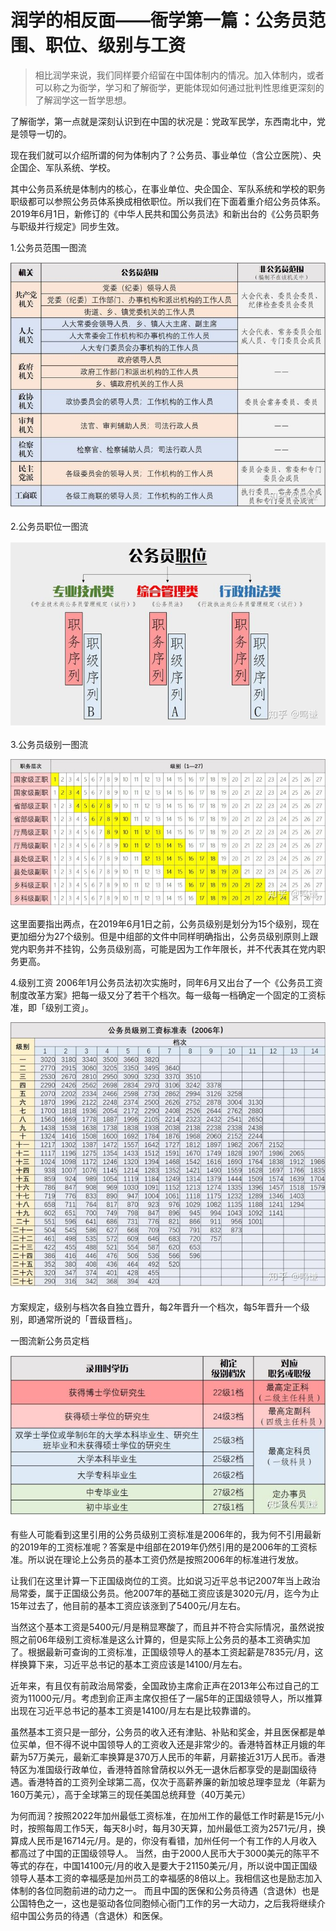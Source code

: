 # 润学的相反面——衙学第一篇：公务员范围、职位、级别与工资

> 相比润学来说，我们同样要介绍留在中国体制内的情况。加入体制内，或者可以称之为衙学，学习和了解衙学，更能体现如何通过批判性思维更深刻的了解润学这一哲学思想。

了解衙学，第一点就是深刻认识到在中国的状况是：党政军民学，东西南北中，党是领导一切的。

现在我们就可以介绍所谓的何为体制内了？公务员、事业单位（含公立医院）、央企国企、军队系统、学校。

其中公务员系统是体制内的核心，在事业单位、央企国企、军队系统和学校的职务职级都可以参照公务员体系换成相依职位。所以我们在下面着重介绍公务员体系。2019年6月1日，新修订的《中华人民共和国公务员法》和新出台的《公务员职务与职级并行规定》同步生效。

1.公务员范围一图流

![](img/公务员范围.jpeg)

2.公务员职位一图流

![](img/公务员职位.jpeg)

3.公务员级别一图流

![](img/公务员级别.jpeg)

这里面要指出两点，在2019年6月1日之前，公务员级别是划分为15个级别，现在更加细分为27个级别。但是中组部的文件中同样明确指出，公务员级别原则上跟党内职务并不挂钩，公务员级别高，可能是因为工作年限长，并不代表其在党内职务更高。

4.级别工资
2006年1月公务员法初次实施时，同年6月又出台了一个《公务员工资制度改革方案》把每一级又分了若干个档次。每一级每一档确定一个固定的工资标准，即「级别工资」。

![](img/公务员工资.jpeg)

方案规定，级别与档次各自独立晋升，每2年晋升一个档次，每5年晋升一个级别，即通常所说的「晋级晋档」。

一图流新公务员定档

![](img/新公务员定档标准.jpg)

有些人可能看到这里引用的公务员级别工资标准是2006年的，我为何不引用最新的2019年的工资标准呢？答案是中组部在2019年仍然引用的是2006年的工资标准。所以说在理论上公务员的基本工资仍然是按照2006年的标准进行发放。

让我们在这里计算一下正国级岗位的工资。比如说习近平总书记2007年当上政治局常委，属于正国级公务员。他2007年的基础工资应该是3020元/月，迄今为止15年过去了，他目前的基本工资应该涨到了5400元/月左右。

当然这个基本工资是5400元/月是稍显寒酸了，而且并不符合实际情况，虽然说按照之前06年级别工资标准是这么计算的，但是实际上公务员的基本工资确实加了。根据最新可查询的工资标准，正国级领导人的基本工资起薪是7835元/月，这样换算下来，习近平总书记的基本工资应该是14100/月左右。

近年来，有且仅有前政治局常委，全国政协主席俞正声在2013年公布过自己的工资为11000元/月。考虑到俞正声主席仅担任了一届5年的正国级领导人，所以推算出现在习近平总书记的基本工资是14100/月左右是比较靠谱的。

虽然基本工资只是一部分，公务员的收入还有津贴、补贴和奖金，并且医保都是单位买单，但不得不说中国领导人的工资收入还是非常少的。香港特首林正月娥的年薪为57万美元，最新汇率换算是370万人民币的年薪，月薪接近31万人民币。香港特区为准国级行政单位，香港特首除曾荫权以外无一退休后都享受的是副国级待遇。香港特首的工资列全球第二高，仅次于高薪养廉的新加坡总理李显龙（年薪为160万美元），高于全球第三的现任美国总统拜登（40万美元）

为何而润？按照2022年加州最低工资标准，在加州工作的最低工作时薪是15元/小时，按照每周工作5天，每天8小时，每月30天算，加州最低工资为2571元/月，换算成人民币是16714元/月。是的，你没有看错，加州任何一个有工作的人月收入都高过了中国的正国级领导人。
当然，由于2000人民币大于3000美元的陈平不等式的存在，中国14100元/月的收入是要大于21150美元/月，所以说中国正国级领导人基本工资的幸福感是加州员工的幸福感的8倍以上。我相信这也是励志加入体制的各位同胞前进的动力之一。
而且中国的医保和公务员待遇（含退休）也是公国特色之一，这也是驱动各位同胞倾心衙门工作的另一大动力，之后我将继续介绍中国公务员的待遇（含退休）和医保。

